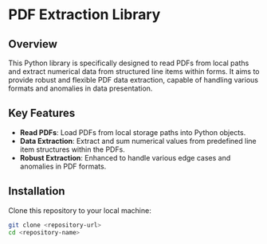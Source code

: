 # PDF Extraction Library

## Overview
This Python library is specifically designed to read PDFs from local paths and extract numerical data from structured line items within forms. It aims to provide robust and flexible PDF data extraction, capable of handling various formats and anomalies in data presentation.

## Key Features
- **Read PDFs**: Load PDFs from local storage paths into Python objects.
- **Data Extraction**: Extract and sum numerical values from predefined line item structures within the PDFs.
- **Robust Extraction**: Enhanced to handle various edge cases and anomalies in PDF formats.

## Installation
Clone this repository to your local machine:
```bash
git clone <repository-url>
cd <repository-name>
